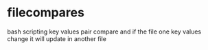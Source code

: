 # filecompares
bash scripting key values pair compare and if the file one key values change it will update in another file 


